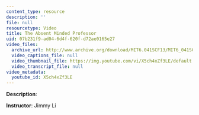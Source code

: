 ```yaml
---
content_type: resource
description: ''
file: null
resourcetype: Video
title: The Absent Minded Professor
uid: 07b231f9-ad04-6d4f-620f-d72ae0165e27
video_files:
  archive_url: http://www.archive.org/download/MIT6.041SCF13/MIT6_041SCF13_The_Absent_Minded_Professor_300k.mp4
  video_captions_file: null
  video_thumbnail_file: https://img.youtube.com/vi/X5ch4xZf3LE/default.jpg
  video_transcript_file: null
video_metadata:
  youtube_id: X5ch4xZf3LE
---
```


**Description**:

**Instructor**: Jimmy Li